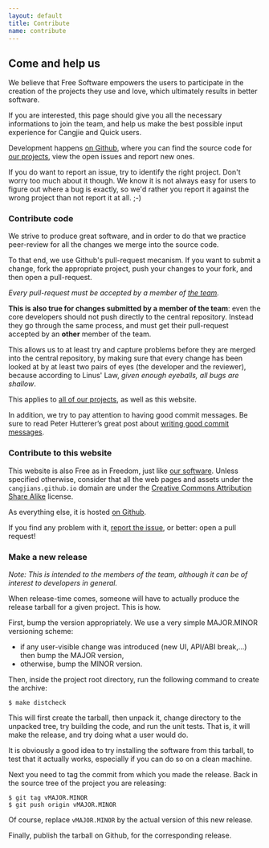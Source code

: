 ```yaml
---
layout: default
title: Contribute
name: contribute
---
```


## Come and help us

We believe that Free Software empowers the users to participate in the
creation of the projects they use and love, which ultimately results in better
software.

If you are interested, this page should give you all the necessary
informations to join the team, and help us make the best possible input
experience for Cangjie and Quick users.

Development happens [on Github](https://github.com/Cangjians/), where you can
find the source code for [our projects](/projects/), view the open issues and
report new ones.

If you do want to report an issue, try to identify the right project. Don't
worry too much about it though. We know it is not always easy for users to
figure out where a bug is exactly, so we'd rather you report it against the
wrong project than not report it at all. ;-)

### Contribute code

We strive to produce great software, and in order to do that we practice
peer-review for all the changes we merge into the source code.

To that end, we use Github's pull-request mecanism. If you want to submit a
change, fork the appropriate project, push your changes to your fork, and then
open a pull-request.

*Every pull-request must be accepted by a member of [the team](/people.html).*

**This is also true for changes submitted by a member of the team**: even the
core developers should not push directly to the central repository. Instead
they go through the same process, and must get their pull-request accepted by
an **other** member of the team.

This allows us to at least try and capture problems before they are merged
into the central repository, by making sure that every change has been looked
at by at least two pairs of eyes (the developer and the reviewer), because
according to Linus' Law, *given enough eyeballs, all bugs are shallow*.

This applies to [all of our projects](/projects/), as well as this website.

In addition, we try to pay attention to having good commit messages. Be sure
to read Peter Hutterer’s great post about
[writing good commit messages](http://who-t.blogspot.hk/2009/12/on-commit-messages.html).

### Contribute to this website

This website is also Free as in Freedom, just like [our software](/projects/).
Unless specified otherwise, consider that all the web pages and assets under
the `cangjians.github.io` domain are under the
[Creative Commons Attribution Share Alike](http://creativecommons.org/licenses/by-sa/3.0/)
license.

As everything else, it is hosted
[on Github](https://github.com/Cangjians/cangjians.github.io).

If you find any problem with it,
[report the issue](https://github.com/Cangjians/cangjians.github.io/issues/new),
or better: open a pull request!

### Make a new release

*Note: This is intended to the members of the team, although it can be of
interest to developers in general.*

When release-time comes, someone will have to actually produce the release
tarball for a given project. This is how.

First, bump the version appropriately. We use a very simple MAJOR.MINOR
versioning scheme:

* if any user-visible change was introduced (new UI, API/ABI break,...) then
  bump the MAJOR version,
* otherwise, bump the MINOR version.

Then, inside the project root directory, run the following command to create
the archive:

```
$ make distcheck
```

This will first create the tarball, then unpack it, change directory to the
unpacked tree, try building the code, and run the unit tests. That is, it will
make the release, and try doing what a user would do.

It is obviously a good idea to try installing the software from this tarball,
to test that it actually works, especially if you can do so on a clean
machine.

Next you need to tag the commit from which you made the release. Back in
the source tree of the project you are releasing:

```
$ git tag vMAJOR.MINOR
$ git push origin vMAJOR.MINOR
```

Of course, replace `vMAJOR.MINOR` by the actual version of this new release.

Finally, publish the tarball on Github, for the corresponding release.
